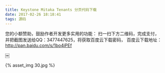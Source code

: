 ```yaml
---
title: Keystone Mitaka Tenants 分页代码下载
date: 2017-02-26 18:18:41
tags: 源码
---
```


您的小额赞助，鼓励作者开发更多实用的功能：
扫一扫下方二维码，完成支付，并把截图发送给QQ：3477447625，将获取百度云下载密码，
百度云下载地址： http://pan.baidu.com/s/1bo4iPEf
<!-- more -->￼
{% asset_img 30.jpg %}